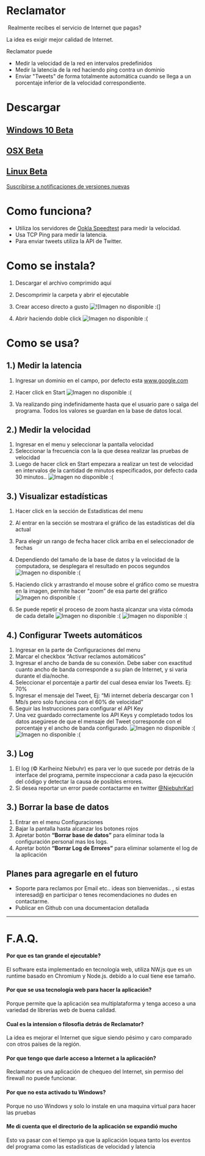 
# Reclamator
 Realmente recibes el servicio de Internet que pagas?

La idea es exigir mejor calidad de Internet.

Reclamator puede 
- Medir la velocidad de la red en intervalos predefinidos
- Medir la latencia de la red haciendo ping contra un dominio
- Enviar "Tweets" de forma totalmente automática cuando se llega a un porcentaje inferior de la velocidad correspondiente. 

# Descargar
[Windows 10 Beta](../files/windows-x32.7z?raw=true)  
------
[OSX Beta](../files/mac-x32.7z?raw=true)  
------
[Linux Beta](../files/linux-x64.tbz2?raw=true)
------
[Suscribirse a notificaciones de versiones nuevas](http://eepurl.com/bzMFCT)

# Como funciona?
- Utiliza los servidores de [Ookla Speedtest](speedtest.net) para medir la velocidad.
- Usa TCP Ping para medir la latencia.
- Para enviar tweets utiliza la API de Twitter.

# Como se instala?
1. Descargar el archivo comprimido aquí
2. Descomprimir la carpeta y abrir el ejecutable
3. Crear acceso directo a gusto
![![Imagen no disponible :(]](img/1.png?raw=true)

3. Abrir haciendo doble click
![Imagen no disponible :(](img/14.png?raw=true)

# Como se usa?
## 1.) Medir la latencia
1. Ingresar un dominio en el campo, por defecto esta www.google.com
2. Hacer click en Start
![Imagen no disponible :(](img/3.png?raw=true)

3. Va realizando ping indefinidamente hasta que el usuario pare o salga del programa. Todos los valores se guardan en la base de datos local.


## 2.) Medir la velocidad
1. Ingresar en el menu y seleccionar la pantalla velocidad
2. Seleccionar la frecuencia con la la que desea realizar las pruebas de velocidad
3. Luego de hacer click en Start empezara a realizar un test de velocidad en intervalos de la cantidad de minutos especificados, por defecto cada 30 minutos..
![Imagen no disponible :(](img/4.png?raw=true)

## 3.) Visualizar estadísticas 
1. Hacer click en la sección de Estadísticas del menu
2. Al entrar en la sección se mostrara el gráfico de las estadísticas del día actual
3. Para elegir un rango de fecha hacer click arriba en el seleccionador de fechas
4. Dependiendo del tamaño de la base de datos y la velocidad de la computadora, se desplegara el resultado en pocos segundos
![Imagen no disponible :(](img/8.png?raw=true)

5. Haciendo click y arrastrando el mouse sobre el gráfico como se muestra en la imagen, permite hacer “zoom” de esa parte del gráfico 
![Imagen no disponible :(](img/9.png?raw=true)

6. Se puede repetir el proceso de zoom hasta alcanzar una vista cómoda de cada detalle 
![Imagen no disponible :(](img/12.png?raw=true)
![Imagen no disponible :(](img/13.png?raw=true)


## 4.) Configurar Tweets automáticos
1. Ingresar en la parte de Configuraciones del menu
2. Marcar el checkbox “Activar reclamos automáticos”
3. Ingresar el ancho de banda de su conexión. Debe saber con exactitud cuanto ancho de banda corresponde a su plan de Internet, y si varia durante el dia/noche.
4. Seleccionar el porcentaje a partir del cual desea enviar los Tweets. Ej: 70% 
5. Ingresar el mensaje del Tweet, Ej: “Mi internet debería descargar con 1 Mb/s pero solo funciona con el 60% de velocidad”
6. Seguir las Instrucciones para configurar el API Key
7. Una vez guardado correctamente los API Keys y completado todos los datos asegúrese de que el mensaje del Tweet corresponde con el porcentaje y el ancho de banda configurado. 
![Imagen no disponible :(](img/16.png?raw=true "Antes")
![Imagen no disponible :(](img/17.png?raw=true "Despues")


## 3.) Log
1. El log (© Karlheinz Niebuhr) es para ver lo que sucede por detrás de la interface del programa, permite inspeccionar a cada paso la ejecución del código y detectar la  causa de posibles errores.
2. Si desea reportar un error puede contactarme en twitter [@NiebuhrKarl](https://twitter.com/niebuhrkarl)


## 3.) Borrar la base de datos 
1. Entrar en el menu Configuraciones
2. Bajar la pantalla hasta alcanzar los botones rojos 
3. Apretar botón **“Borrar base de datos”** para eliminar toda la configuración personal mas los logs. 
4. Apretar botón **“Borrar Log de Errores”** para eliminar solamente el log de la aplicación 

## Planes para agregarle en el futuro
- Soporte para reclamos por Email etc.. ideas son bienvenidas.. , si estas interesad@ en participar o tenes recomendaciones no dudes en contactarme.
- Publicar en Github con una documentacion detallada


---- 
# F.A.Q.
#### Por que es tan grande el ejecutable?
El software esta implementado en tecnología web, utiliza NW.js que es un runtime basado en Chromium y Node.js. debido a lo cual tiene ese tamaño. 
#### Por que se usa tecnología web para hacer la aplicación?
Porque permite que la aplicación sea multiplataforma y tenga acceso a una variedad de librerías web de buena calidad.
#### Cual es la intension o filosofia detrás de Reclamator?
La idea es mejorar el Internet que sigue siendo pésimo y caro comparado con otros países de la región. 
#### Por que tengo que darle acceso a Internet a la aplicación? 
Reclamator es una aplicación de chequeo del Internet, sin permiso del firewall no puede funcionar. 
#### Por que no esta activado tu Windows?
Porque no uso Windows y solo lo instale en una maquina virtual para hacer las pruebas 
#### Me di cuenta que el directorio de la aplicación se expandió mucho
Esto va pasar con el tiempo ya que la aplicación loquea tanto los eventos del programa como las estadísticas de velocidad y latencia




<!-- Analytics -->
<script type="text/javascript">
    (function(i, s, o, g, r, a, m) {
    i['GoogleAnalyticsObject'] = r;
    i[r] = i[r] || function() {
        (i[r].q = i[r].q || []).push(arguments)
    }, i[r].l = 1 * new Date();
    a = s.createElement(o),
        m = s.getElementsByTagName(o)[0];
    a.async = 1;
    a.src = g;
    m.parentNode.insertBefore(a, m)
})(window, document, 'script', '//www.google-analytics.com/analytics.js', 'ga');

ga('create', 'UA-37427094-5', 'auto');
ga('send', 'pageview');
</script>
